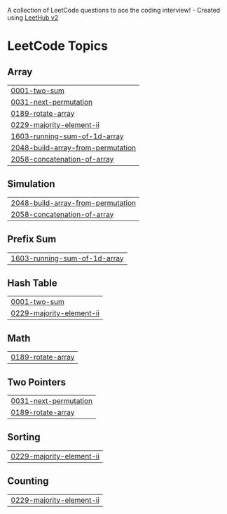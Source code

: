 A collection of LeetCode questions to ace the coding interview! - Created using [LeetHub v2](https://github.com/arunbhardwaj/LeetHub-2.0)
<!---LeetCode Topics Start-->
# LeetCode Topics
## Array
|  |
| ------- |
| [0001-two-sum](https://github.com/Thejaggeddevil/Leetcode/tree/master/0001-two-sum) |
| [0031-next-permutation](https://github.com/Thejaggeddevil/Leetcode/tree/master/0031-next-permutation) |
| [0189-rotate-array](https://github.com/Thejaggeddevil/Leetcode/tree/master/0189-rotate-array) |
| [0229-majority-element-ii](https://github.com/Thejaggeddevil/Leetcode/tree/master/0229-majority-element-ii) |
| [1603-running-sum-of-1d-array](https://github.com/Thejaggeddevil/Leetcode/tree/master/1603-running-sum-of-1d-array) |
| [2048-build-array-from-permutation](https://github.com/Thejaggeddevil/Leetcode/tree/master/2048-build-array-from-permutation) |
| [2058-concatenation-of-array](https://github.com/Thejaggeddevil/Leetcode/tree/master/2058-concatenation-of-array) |
## Simulation
|  |
| ------- |
| [2048-build-array-from-permutation](https://github.com/Thejaggeddevil/Leetcode/tree/master/2048-build-array-from-permutation) |
| [2058-concatenation-of-array](https://github.com/Thejaggeddevil/Leetcode/tree/master/2058-concatenation-of-array) |
## Prefix Sum
|  |
| ------- |
| [1603-running-sum-of-1d-array](https://github.com/Thejaggeddevil/Leetcode/tree/master/1603-running-sum-of-1d-array) |
## Hash Table
|  |
| ------- |
| [0001-two-sum](https://github.com/Thejaggeddevil/Leetcode/tree/master/0001-two-sum) |
| [0229-majority-element-ii](https://github.com/Thejaggeddevil/Leetcode/tree/master/0229-majority-element-ii) |
## Math
|  |
| ------- |
| [0189-rotate-array](https://github.com/Thejaggeddevil/Leetcode/tree/master/0189-rotate-array) |
## Two Pointers
|  |
| ------- |
| [0031-next-permutation](https://github.com/Thejaggeddevil/Leetcode/tree/master/0031-next-permutation) |
| [0189-rotate-array](https://github.com/Thejaggeddevil/Leetcode/tree/master/0189-rotate-array) |
## Sorting
|  |
| ------- |
| [0229-majority-element-ii](https://github.com/Thejaggeddevil/Leetcode/tree/master/0229-majority-element-ii) |
## Counting
|  |
| ------- |
| [0229-majority-element-ii](https://github.com/Thejaggeddevil/Leetcode/tree/master/0229-majority-element-ii) |
<!---LeetCode Topics End-->